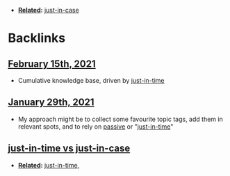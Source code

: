 - **[Related](<Related.md>):** [just-in-case](<just-in-case.md>)

# Backlinks
## [February 15th, 2021](<February 15th, 2021.md>)
- Cumulative knowledge base, driven by [just-in-time](<just-in-time.md>)

## [January 29th, 2021](<January 29th, 2021.md>)
- My approach might be to collect some favourite topic tags, add them in relevant spots, and to rely on [passive](<passive.md>) or "[just-in-time](<just-in-time.md>)"

## [just-in-time vs just-in-case](<just-in-time vs just-in-case.md>)
- **[Related](<Related.md>):** [just-in-time](<just-in-time.md>),

